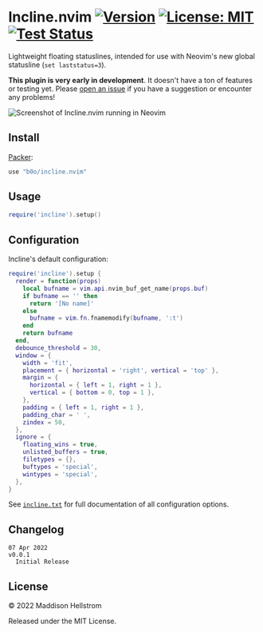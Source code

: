 # Incline.nvim [![Version](https://img.shields.io/github/v/tag/b0o/incline.nvim?style=flat&color=yellow&label=version&sort=semver)](https://github.com/b0o/incline.nvim/releases) [![License: MIT](https://img.shields.io/github/license/b0o/incline.nvim?style=flat&color=green)](https://mit-license.org) [![Test Status](https://img.shields.io/github/workflow/status/b0o/incline.nvim/test?label=tests)](https://github.com/b0o/incline.nvim/actions/workflows/test.yaml)

Lightweight floating statuslines, intended for use with Neovim's new global statusline (`set laststatus=3`).

**This plugin is very early in development**. It doesn't have a ton of features or testing yet. Please [open an issue](https://github.com/b0o/incline.nvim/issues/new) if you have a suggestion or encounter any problems!

![Screenshot of Incline.nvim running in Neovim](https://user-images.githubusercontent.com/21299126/162644089-7f1ff22b-dedf-4bbf-a0ac-6dc6bf2f602b.png)

## Install

[Packer](https://github.com/wbthomason/packer.nvim):

```lua
use "b0o/incline.nvim"
```

## Usage

```lua
require('incline').setup()
```

## Configuration

Incline's default configuration:

```lua
require('incline').setup {
  render = function(props)
    local bufname = vim.api.nvim_buf_get_name(props.buf)
    if bufname == '' then
      return '[No name]'
    else
      bufname = vim.fn.fnamemodify(bufname, ':t')
    end
    return bufname
  end,
  debounce_threshold = 30,
  window = {
    width = 'fit',
    placement = { horizontal = 'right', vertical = 'top' },
    margin = {
      horizontal = { left = 1, right = 1 },
      vertical = { bottom = 0, top = 1 },
    },
    padding = { left = 1, right = 1 },
    padding_char = ' ',
    zindex = 50,
  },
  ignore = {
    floating_wins = true,
    unlisted_buffers = true,
    filetypes = {},
    buftypes = 'special',
    wintypes = 'special',
  },
}
```

See [`incline.txt`](https://github.com/b0o/incline.nvim/blob/main/doc/incline.txt) for full documentation of all configuration options.

## Changelog

```
07 Apr 2022                                                             v0.0.1
  Initial Release
```

## License

&copy; 2022 Maddison Hellstrom

Released under the MIT License.
